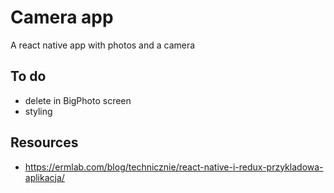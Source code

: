 # Camera app

A react native app with photos and a camera

## To do

- delete in BigPhoto screen
- styling

## Resources

- https://ermlab.com/blog/technicznie/react-native-i-redux-przykladowa-aplikacja/
